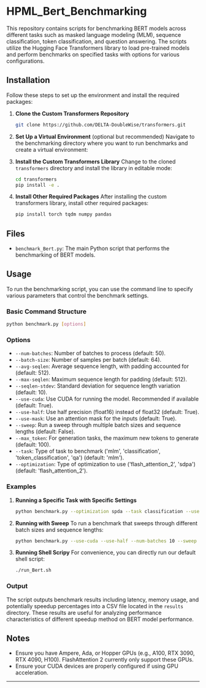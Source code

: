 # HPML_Bert_Benchmarking

This repository contains scripts for benchmarking BERT models across different tasks such as masked language modeling (MLM), sequence classification, token classification, and question answering. The scripts utilize the Hugging Face Transformers library to load pre-trained models and perform benchmarks on specified tasks with options for various configurations.

## Installation

Follow these steps to set up the environment and install the required packages:

1. **Clone the Custom Transformers Repository**
   ```bash
   git clone https://github.com/DELTA-DoubleWise/transformers.git
   ```

2. **Set Up a Virtual Environment** (optional but recommended)
   Navigate to the benchmarking directory where you want to run benchmarks and create a virtual environment:

3. **Install the Custom Transformers Library**
   Change to the cloned `transformers` directory and install the library in editable mode:
   ```bash
   cd transformers
   pip install -e .
   ```

4. **Install Other Required Packages**
   After installing the custom transformers library, install other required packages:
   ```bash
   pip install torch tqdm numpy pandas
   ```

## Files

- `benchmark_Bert.py`: The main Python script that performs the benchmarking of BERT models.

## Usage

To run the benchmarking script, you can use the command line to specify various parameters that control the benchmark settings.

### Basic Command Structure

```bash
python benchmark.py [options]
```

### Options

- `--num-batches`: Number of batches to process (default: 50).
- `--batch-size`: Number of samples per batch (default: 64).
- `--avg-seqlen`: Average sequence length, with padding accounted for (default: 512).
- `--max-seqlen`: Maximum sequence length for padding (default: 512).
- `--seqlen-stdev`: Standard deviation for sequence length variation (default: 10).
- `--use-cuda`: Use CUDA for running the model. Recommended if available (default: True).
- `--use-half`: Use half precision (float16) instead of float32 (default: True).
- `--use-mask`: Use an attention mask for the inputs (default: True).
- `--sweep`: Run a sweep through multiple batch sizes and sequence lengths (default: False).
- `--max_token`: For generation tasks, the maximum new tokens to generate (default: 100).
- `--task`: Type of task to benchmark ('mlm', 'classification', 'token_classification', 'qa') (default: 'mlm').
- `--optimization`: Type of optimization to use ('flash_attention_2', 'sdpa') (default: 'flash_attention_2').

### Examples

1. **Running a Specific Task with Specific Settings**
   ```bash
   python benchmark.py --optimization spda --task classification --use-cuda --use-half --batch-size 64 --max-seqlen 512 --num-batches 10
   ```

2. **Running with Sweep**
   To run a benchmark that sweeps through different batch sizes and sequence lengths:
   ```bash
   python benchmark.py --use-cuda --use-half --num-batches 10 --sweep
   ```

3. **Running Shell Scripy**
   For convenience, you can directly run our default shell script:
   ```bash
   ./run_Bert.sh
   ```

### Output

The script outputs benchmark results including latency, memory usage, and potentially speedup percentages into a CSV file located in the `results` directory. These results are useful for analyzing performance characteristics of different speedup method on BERT model performance.

## Notes

- Ensure you have Ampere, Ada, or Hopper GPUs (e.g., A100, RTX 3090, RTX 4090, H100). FlashAttention 2 currently only support these GPUs.
- Ensure your CUDA devices are properly configured if using GPU acceleration.
---